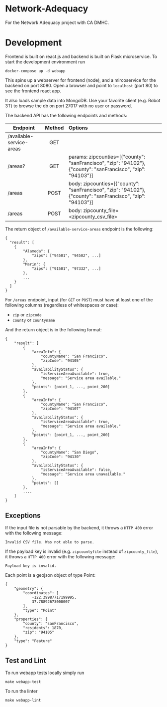 # Network-Adequacy
For the Network Adequacy project with CA DMHC.


# Development

Frontend is built on react.js and backend is built on Flask microservice. To start the development environment run

    docker-compose up -d webapp

This spins up a webserver for frontend (node), and a mircoservice for the backend on port 8080. Open a browser and point to `localhost` (port 80) to see the frontend react app.

It also loads sample data into MongoDB. Use your favorite client (e.g. Robot 3T) to browse the db on port 27017 with no user or password.

The backend API has the following endpoints and methods:

| Endpoint                  |      Method  |  Options |
|-------------------------- |:------------:|:------|
| /available-service-areas|  GET         |  |
| /areas?    |  GET         | params: zipcounties=[{"county": "sanFrancisco", "zip": "94102"},{"county": "sanFrancisco", "zip": "94103"}] |
| /areas     |  POST            | body: zipcounties=[{"county": "sanFrancisco", "zip": "94102"},{"county": "sanFrancisco", "zip": "94103"}] |
| /areas     |  POST            | body: zipcounty_file=<zipcounty_csv_file> |


The return object of `/available-service-areas` endpoint is the following:

    {
      "result": [
        {
            "Alameda": {
                "zips": ["94501", "94502", ...]
            }, 
            "Marin": {
                "zips": ["91501", "97332", ...]
            }, 
            ...
        }
      ]
    }


For `/areas` endpoint, input (for `GET` or `POST`) must have at least one of the following columns (regardless of whitespaces or case):

- `zip` or `zipcode`
- `county` or `countyname`

And the return object is in the following format:

	{
	    "result": [
	        {
	            "areaInfo": {
                    "countyName": "San Francisco",
                    "zipCode": "94105"
                },
                "availabilityStatus": {
                    "isServiceAreaAvailable": true,
                    "message": "Service area available."
                },
                "points": [point_1, ..., point_200]
            },
            {
                "areaInfo": {
                    "countyName": "San Francisco",
                    "zipCode": "94107"
                },
                "availabilityStatus": {
                    "isServiceAreaAvailable": true,
                    "message": "Service area available."
                },
                "points": [point_1, ..., point_200]
            },
            {
                "areaInfo": {
                    "countyName": "San Diego",
                    "zipCode": "94130"
                },
                "availabilityStatus": {
                    "isServiceAreaAvailable": false,
                    "message": "Service area unavailable."
                },
                "points": []
            },
            ....
        ]
    }

## Exceptions
If the input file is not parsable by the backend, it throws a `HTTP 400` error with the following message:

    Invalid CSV file. Was not able to parse.

If the payload key is invalid (e.g. `zipcountyfile` instead of `zipcounty_file`), it throws a `HTTP 400` error with the following message:

    Payload key is invalid.

Each point is a geojson object of type Point:

    {
        "geometry": {
            "coordinates": [
                -122.39987717199995,
                37.78892673000007
            ],
            "type": "Point"
        },
        "properties": {
            "county": "sanFrancisco",
            "residents": 1870,
            "zip": "94105"
        },
        "type": "Feature"
    }


## Test and Lint
To run webapp tests locally simply run

    make webapp-test

To run the linter

    make webapp-lint
